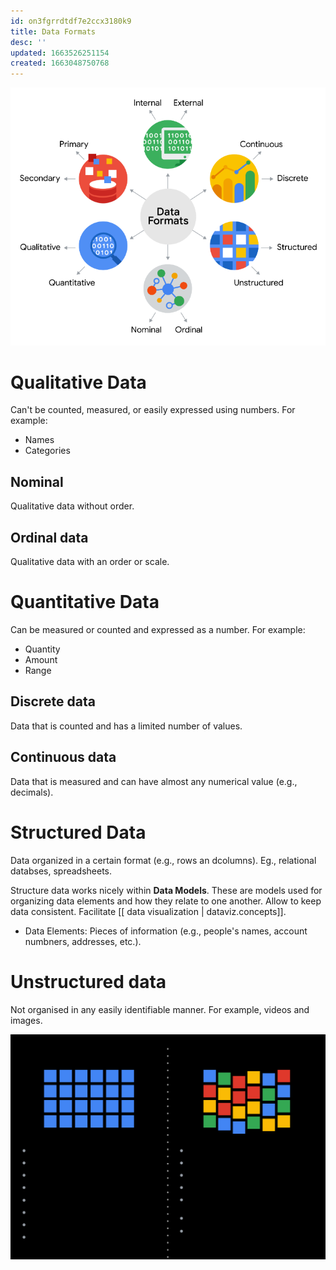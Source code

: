 ```yaml
---
id: on3fgrrdtdf7e2ccx3180k9
title: Data Formats
desc: ''
updated: 1663526251154
created: 1663048750768
---
```


![](/assets/images/2022-09-18-11-37-26.png)

# Qualitative Data

Can't be counted, measured, or easily expressed using numbers. For example:
- Names
- Categories

## Nominal

Qualitative data without order.

## Ordinal data

Qualitative data with an order or scale.

# Quantitative Data

Can be measured or counted and expressed as a number. For example:
- Quantity
- Amount
- Range

## Discrete data

Data that is counted and has a limited number of values.

## Continuous data

Data that is measured and can have almost any numerical value (e.g., decimals).

# Structured Data

Data  organized in a certain format (e.g., rows an dcolumns). Eg., relational databses, spreadsheets.

Structure data works nicely within **Data Models**. These are models used for organizing data elements and how they relate to one another. Allow to keep data consistent. Facilitate [[ data visualization | dataviz.concepts]].

- Data Elements: Pieces of information (e.g., people's names, account numbners, addresses, etc.).

# Unstructured data

Not organised in any easily identifiable manner. For example, videos and images.

![](/assets/images/2022-09-12-23-12-11.png)
